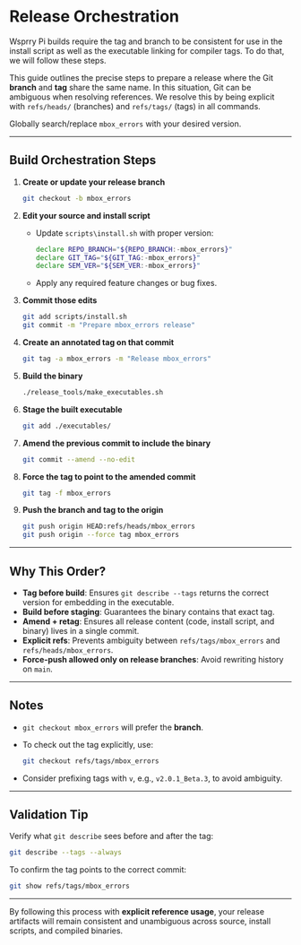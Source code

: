 # Release Orchestration

Wsprry Pi builds require the tag and branch to be consistent for use in the install script as well as the executable linking for compiler tags. To do that, we will follow these steps.

This guide outlines the precise steps to prepare a release where the Git **branch** and **tag** share the same name. In this situation, Git can be ambiguous when resolving references. We resolve this by being explicit with `refs/heads/` (branches) and `refs/tags/` (tags) in all commands.

Globally search/replace `mbox_errors` with your desired version.

---

## Build Orchestration Steps

1. **Create or update your release branch**

   ```bash
   git checkout -b mbox_errors
   ```

2. **Edit your source and install script**

    * Update `scripts\install.sh` with proper version:
        ```bash
        declare REPO_BRANCH="${REPO_BRANCH:-mbox_errors}"
        declare GIT_TAG="${GIT_TAG:-mbox_errors}"
        declare SEM_VER="${SEM_VER:-mbox_errors}"
        ```
    * Apply any required feature changes or bug fixes.

3. **Commit those edits**

   ```bash
   git add scripts/install.sh
   git commit -m "Prepare mbox_errors release"
   ```

4. **Create an annotated tag on that commit**

   ```bash
   git tag -a mbox_errors -m "Release mbox_errors"
   ```

5. **Build the binary**

   ```bash
   ./release_tools/make_executables.sh
   ```

6. **Stage the built executable**

   ```bash
   git add ./executables/
   ```

7. **Amend the previous commit to include the binary**

   ```bash
   git commit --amend --no-edit
   ```

8. **Force the tag to point to the amended commit**

   ```bash
   git tag -f mbox_errors
   ```

9. **Push the branch and tag to the origin**

   ```bash
   git push origin HEAD:refs/heads/mbox_errors
   git push origin --force tag mbox_errors
   ```

---

## Why This Order?

* **Tag before build**: Ensures `git describe --tags` returns the correct version for embedding in the executable.
* **Build before staging**: Guarantees the binary contains that exact tag.
* **Amend + retag**: Ensures all release content (code, install script, and binary) lives in a single commit.
* **Explicit refs**: Prevents ambiguity between `refs/tags/mbox_errors` and `refs/heads/mbox_errors`.
* **Force-push allowed only on release branches**: Avoid rewriting history on `main`.

---

## Notes

* `git checkout mbox_errors` will prefer the **branch**.

* To check out the tag explicitly, use:

  ```bash
  git checkout refs/tags/mbox_errors
  ```

* Consider prefixing tags with `v`, e.g., `v2.0.1_Beta.3`, to avoid ambiguity.

---

## Validation Tip

Verify what `git describe` sees before and after the tag:

```bash
git describe --tags --always
```

To confirm the tag points to the correct commit:

```bash
git show refs/tags/mbox_errors
```

---

By following this process with **explicit reference usage**, your release artifacts will remain consistent and unambiguous across source, install scripts, and compiled binaries.

